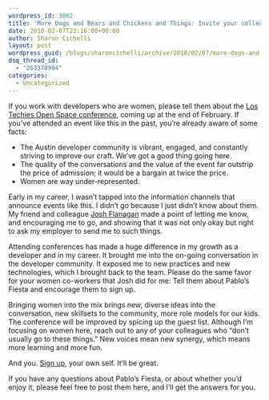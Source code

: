```yaml
---
wordpress_id: 3862
title: 'More Dogs and Bears and Chickens and Things: Invite your colleagues to Pablo&#8217;s Fiesta'
date: 2010-02-07T22:16:00+00:00
author: Sharon Cichelli
layout: post
wordpress_guid: /blogs/sharoncichelli/archive/2010/02/07/more-dogs-and-bears-and-chickens-and-things-invite-your-colleagues-to-pablo-s-fiesta.aspx
dsq_thread_id:
  - "263370994"
categories:
  - Uncategorized
---
```

If you work with developers who are women, please tell them about the [Los Techies Open Space conference](http://fiesta.lostechies.com/), coming up at the end of February. If you&#8217;ve attended an event like this in the past, you&#8217;re already aware of some facts:

  * The Austin developer community is vibrant, engaged, and constantly striving to improve our craft. We&#8217;ve got a good thing going here.
  * The quality of the conversations and the value of the event far outstrip the price of admission; it would be a bargain at twice the price.
  * Women are way under-represented.

Early in my career, I wasn&#8217;t tapped into the information channels that announce events like this. I didn&#8217;t go because I just didn&#8217;t know about them. My friend and colleague [Josh Flanagan](/blogs/joshuaflanagan/) made a point of letting me know, and encouraging me to go, and showing that it was not only okay but right to ask my employer to send me to such things.

Attending conferences has made a huge difference in my growth as a developer and in my career. It brought me into the on-going conversation in the developer community. It exposed me to new practices and new technologies, which I brought back to the team. Please do the same favor for your women co-workers that Josh did for me: Tell them about Pablo&#8217;s Fiesta and encourage them to sign up.

Bringing women into the mix brings new, diverse ideas into the conversation, new skillsets to the community, more role models for our kids. The conference will be improved by spicing up the guest list. Although I&#8217;m focusing on women here, reach out to any of your colleagues who &#8220;don&#8217;t usually go to these things.&#8221; New voices mean new synergy, which means more learning and more fun.

And you. [Sign up](http://fiesta.lostechies.com/), your own self. It&#8217;ll be great.

If you have any questions about Pablo&#8217;s Fiesta, or about whether you&#8217;d enjoy it, please feel free to post them here, and I&#8217;ll get the answers for you.